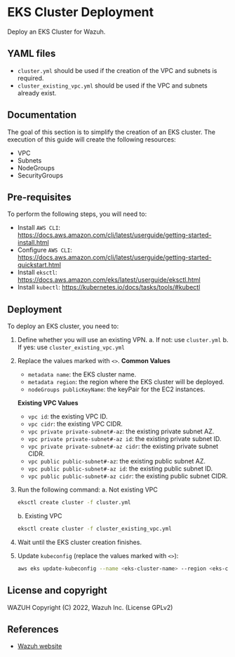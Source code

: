 # EKS Cluster Deployment

Deploy an EKS Cluster for Wazuh.

## YAML files

* `cluster.yml` should be used if the creation of the VPC and subnets is required.
* `cluster_existing_vpc.yml` should be used if the VPC and subnets already exist.


## Documentation

The goal of this section is to simplify the creation of an EKS cluster.
The execution of this guide will create the following resources:
- VPC
- Subnets
- NodeGroups
- SecurityGroups

## Pre-requisites

To perform the following steps, you will need to:
- Install `AWS CLI`: https://docs.aws.amazon.com/cli/latest/userguide/getting-started-install.html
- Configure `AWS CLI`: https://docs.aws.amazon.com/cli/latest/userguide/getting-started-quickstart.html
- Install `eksctl`: https://docs.aws.amazon.com/eks/latest/userguide/eksctl.html
- Install `kubectl`: https://kubernetes.io/docs/tasks/tools/#kubectl

## Deployment

To deploy an EKS cluster, you need to:

1. Define whether you will use an existing VPN.
  a. If not: use `cluster.yml`
  b. If yes: use `cluster_existing_vpc.yml`
2. Replace the values marked with `<>`.
    **Common Values**
      - `metadata name`: the EKS cluster name.
      - `metadata region`: the region where the EKS cluster will be deployed.
      - `nodeGroups publicKeyName`: the keyPair for the EC2 instances.

    **Existing VPC Values**
      - `vpc id`: the existing VPC ID.
      - `vpc cidr`: the existing VPC CIDR.
      - `vpc private private-subnet#-az`: the existing private subnet AZ.
      - `vpc private private-subnet#-az id`: the existing private subnet ID.
      - `vpc private private-subnet#-az cidr`: the existing private subnet CIDR.
      - `vpc public public-subnet#-az`: the existing public subnet AZ.
      - `vpc public public-subnet#-az id`: the existing public subnet ID.
      - `vpc public public-subnet#-az cidr`: the existing public subnet CIDR.
3. Run the following command:
   a. Not existing VPC
    ```BASH
    eksctl create cluster -f cluster.yml
    ```
   b. Existing VPC
    ```BASH
    eksctl create cluster -f cluster_existing_vpc.yml
    ```
4. Wait until the EKS cluster creation finishes.
5. Update `kubeconfig` (replace the values marked with `<>`):
    ```BASH
    aws eks update-kubeconfig --name <eks-cluster-name> --region <eks-cluster-region>
    ```


## License and copyright

WAZUH
Copyright (C) 2022, Wazuh Inc.  (License GPLv2)

## References

* [Wazuh website](http://wazuh.com)
